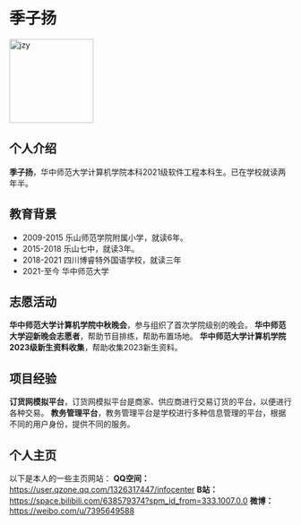 # 季子扬
<!---![个人照片](Desktop\jzy.jpg)--->
<img src="C:\Users\搞怪江之岛\Desktop\学习\jzy.jpg" alt ="jzy" width="150" height="150" title="个人照片">

## 个人介绍
**季子扬**，华中师范大学计算机学院本科2021级软件工程本科生。已在学校就读两年半。

## 教育背景
+ 2009-2015 乐山师范学院附属小学，就读6年。
+ 2015-2018 乐山七中，就读3年。
+ 2018-2021 四川博睿特外国语学校，就读三年
+ 2021-至今 华中师范大学

## 志愿活动
**华中师范大学计算机学院中秋晚会**，参与组织了首次学院级别的晚会。
**华中师范大学迎新晚会志愿者**，帮助节目排练，帮助布置场地。
**华中师范大学计算机学院2023级新生资料收集**，帮助收集2023新生资料。

## 项目经验
**订货网模拟平台**，订货网模拟平台是商家、供应商进行交易订货的平台，以便进行各种交易。
**教务管理平台**，教务管理平台是学校进行多种信息管理的平台，根据不同的用户身份，提供不同的服务。

## 个人主页
以下是本人的一些主页网站：
**QQ空间：**<https://user.qzone.qq.com/1326317447/infocenter>
**B站：**<https://space.bilibili.com/638579374?spm_id_from=333.1007.0.0>
**微博：**<https://weibo.com/u/7395649588>
